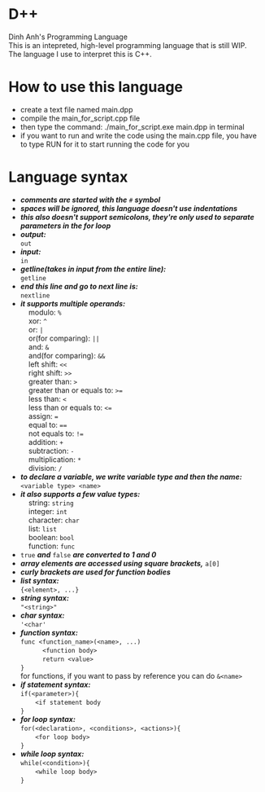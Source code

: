 # D++
Dinh Anh's Programming Language<br>
This is an intepreted, high-level programming language that is still WIP.<br>
The language I use to interpret this is C++.<br>
# How to use this language
- create a text file named main.dpp
- compile the main_for_script.cpp file
- then type the command: ./main_for_script.exe main.dpp in terminal
- if you want to run and write the code using the main.cpp file, you have to type RUN for it to start running the code for you
# Language syntax
- ***comments are started with the*** ```#``` ***symbol***
- ***spaces will be ignored, this language doesn't use indentations***
- ***this also doesn't support semicolons, they're only used to separate parameters in the for loop***
- ***output:<br>***
```out```<br>
- ***input:<br>***
```in```<br>
- ***getline(takes in input from the entire line):<br>***
```getline```<br>
- ***end this line and go to next line is:***<br>
```nextline```<br>
- ***it supports multiple operands:<br>***
&nbsp;&nbsp;&nbsp;&nbsp;modulo: ```%```<br>
&nbsp;&nbsp;&nbsp;&nbsp;xor: ```^```<br>
&nbsp;&nbsp;&nbsp;&nbsp;or: ```|```<br>
&nbsp;&nbsp;&nbsp;&nbsp;or(for comparing): ```||```<br>
&nbsp;&nbsp;&nbsp;&nbsp;and: ```&```<br>
&nbsp;&nbsp;&nbsp;&nbsp;and(for comparing): ```&&```<br>
&nbsp;&nbsp;&nbsp;&nbsp;left shift: ```<<```<br>
&nbsp;&nbsp;&nbsp;&nbsp;right shift: ```>>```<br>
&nbsp;&nbsp;&nbsp;&nbsp;greater than: ```>```<br>
&nbsp;&nbsp;&nbsp;&nbsp;greater than or equals to: ```>=```<br>
&nbsp;&nbsp;&nbsp;&nbsp;less than: ```<```<br>
&nbsp;&nbsp;&nbsp;&nbsp;less than or equals to: ```<=```<br>
&nbsp;&nbsp;&nbsp;&nbsp;assign: ```=```<br>
&nbsp;&nbsp;&nbsp;&nbsp;equal to: ```==```<br>
&nbsp;&nbsp;&nbsp;&nbsp;not equals to: ```!=```<br>
&nbsp;&nbsp;&nbsp;&nbsp;addition: ```+```<br>
&nbsp;&nbsp;&nbsp;&nbsp;subtraction: ```-```<br>
&nbsp;&nbsp;&nbsp;&nbsp;multiplication: ```*```<br>
&nbsp;&nbsp;&nbsp;&nbsp;division: ```/```<br>
- ***to declare a variable, we write variable type and then the name:<br>***
```<variable type> <name>```<br>
- ***it also supports a few value types:<br>***
&nbsp;&nbsp;&nbsp;&nbsp;string: ```string```<br>
&nbsp;&nbsp;&nbsp;&nbsp;integer: ```int```<br>
&nbsp;&nbsp;&nbsp;&nbsp;character: ```char```<br>
&nbsp;&nbsp;&nbsp;&nbsp;list: ```list```<br>
&nbsp;&nbsp;&nbsp;&nbsp;boolean: ```bool```<br>
&nbsp;&nbsp;&nbsp;&nbsp;function: ```func```<br>
- ```true``` ***and*** ```false``` ***are converted to 1 and 0***
- ***array elements are accessed using square brackets,*** ```a[0]```
- ***curly brackets are used for function bodies***
- ***list syntax:***<br>
```{<element>, ...}```<br>
- ***string syntax:***<br>
```"<string>"```<br>
- ***char syntax:<br>***
```'<char'```<br>
- ***function syntax:<br>***
```func <function_name>(<name>, ...)```<br>
```      <function body>```<br>
```      return <value>```<br>
```}```<br>
for functions, if you want to pass by reference you can do ```&<name>```
- ***if statement syntax:<br>***
```if(<parameter>){```<br>
```    <if statement body```<br>
```}```<br>
- ***for loop syntax:<br>***
```for(<declaration>, <conditions>, <actions>){```<br>
```    <for loop body>```<br>
```}```<br>
- ***while loop syntax:<br>***
```while(<condition>){```<br>
```    <while loop body>```<br>
```}```<br>
